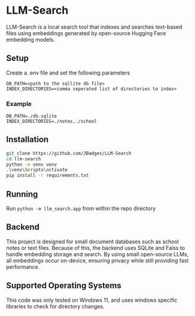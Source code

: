 # LLM-Search
LLM-Search is a local search tool that indexes and searches text-based files using embeddings generated by open-source Hugging Face embedding models.

## Setup
Create a .env file and set the following parameters
```
DB_PATH=<path to the sqllite db file>
INDEX_DIRECTORIES=<comma seperated list of directories to index>
```
### Example
```
DB_PATH=./db.sqlite
INDEX_DIRECTORIES=./notes,./school
```

## Installation
```bash
git clone https://github.com/JBadges/LLM-Search
cd llm-search
python -m venv venv
.\venv\Scripts\activate
pip install -r requirements.txt
```
## Running
Run `python -m llm_search.app` from within the repo directory

## Backend
This project is designed for small document databases such as school notes or text files. Because of this, the backend uses SQLite and Faiss to handle embedding storage and search. By using small open-source LLMs, all embeddings occur on-device, ensuring privacy while still providing fast performance.

## Supported Operating Systems
This code was only tested on Windows 11, and uses windows specific libraries to check for directory changes.
